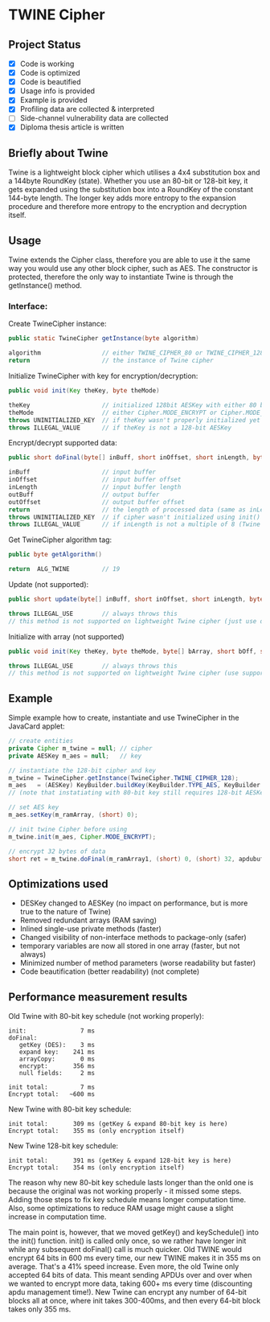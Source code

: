 # TWINE Cipher

## Project Status
- [x] Code is working
- [x] Code is optimized
- [x] Code is beautified
- [x] Usage info is provided
- [x] Example is provided
- [x] Profiling data are collected & interpreted
- [ ] Side-channel vulnerability data are collected
- [x] Diploma thesis article is written

## Briefly about Twine
Twine is a lightweight block cipher which utilises a 4x4 substitution box and a 144byte RoundKey (state). Whether you use an 80-bit or 128-bit key, it gets expanded using the substitution box into a RoundKey of the constant 144-byte length. The longer key adds more entropy to the expansion procedure and therefore more entropy to the encryption and decryption itself.

## Usage
Twine extends the Cipher class, therefore you are able to use it the same way you would use any other block cipher, such as AES.
The constructor is protected, therefore the only way to instantiate Twine is through the getInstance() method.
### Interface:
Create TwineCipher instance:
````java
public static TwineCipher getInstance(byte algorithm)

algorithm                 // either TWINE_CIPHER_80 or TWINE_CIPHER_128
return                    // the instance of Twine cipher
````
Initialize TwineCipher with key for encryption/decryption:
```` java
public void init(Key theKey, byte theMode)

theKey                    // initialized 128bit AESKey with either 80 bits or 128 bits of data
theMode                   // either Cipher.MODE_ENCRYPT or Cipher.MODE_DECRYPT
throws UNINITIALIZED_KEY  // if theKey wasn't properly initialized yet
throws ILLEGAL_VALUE      // if theKey is not a 128-bit AESKey
````
Encrypt/decrypt supported data:
````java
public short doFinal(byte[] inBuff, short inOffset, short inLength, byte[] outBuff, short outOffset)

inBuff                    // input buffer
inOffset                  // input buffer offset
inLength                  // input buffer length
outBuff                   // output buffer
outOffset                 // output buffer offset
return                    // the length of processed data (same as inLength if properly executed)
throws UNINITIALIZED_KEY  // if cipher wasn't initialized using init() method.
throws ILLEGAL_VALUE      // if inLength is not a multiple of 8 (Twine is NOPAD)
````
Get TwineCipher algorithm tag:
```` java
public byte getAlgorithm()

return  ALG_TWINE         // 19
````
Update (not supported):
```` java
public short update(byte[] inBuff, short inOffset, short inLength, byte[] outBuff, short outOffset)

throws ILLEGAL_USE        // always throws this
// this method is not supported on lightweight Twine cipher (just use doFinal)
````
Initialize with array (not supported)
```` java
public void init(Key theKey, byte theMode, byte[] bArray, short bOff, short bLen)

throws ILLEGAL_USE        // always throws this
// this method is not supported on lightweight Twine cipher (use supported init)
````

## Example
Simple example how to create, instantiate and use TwineCipher in the JavaCard applet:
```` java
// create entities
private Cipher m_twine = null; // cipher
private AESKey m_aes = null;   // key

// instantiate the 128-bit cipher and key
m_twine = TwineCipher.getInstance(TwineCipher.TWINE_CIPHER_128);
m_aes   = (AESKey) KeyBuilder.buildKey(KeyBuilder.TYPE_AES, KeyBuilder.LENGTH_AES_128, false);
// (note that instatiating with 80-bit key still requires 128-bit AESKey)

// set AES key
m_aes.setKey(m_ramArray, (short) 0);

// init twine Cipher before using
m_twine.init(m_aes, Cipher.MODE_ENCRYPT);

// encrypt 32 bytes of data
short ret = m_twine.doFinal(m_ramArray1, (short) 0, (short) 32, apdubuf, ISO7816.OFFSET_CDATA);
````

## Optimizations used
* DESKey changed to AESKey (no impact on performance, but is more true to the nature of Twine)
* Removed redundant arrays (RAM saving)
* Inlined single-use private methods (faster)
* Changed visibility of non-interface methods to package-only (safer)
* temporary variables are now all stored in one array (faster, but not always)
* Minimized number of method parameters (worse readability but faster)
* Code beautification (better readability) (not complete)

## Performance measurement results

Old Twine with 80-bit key schedule (not working properly):
```
init:               7 ms
doFinal:
   getKey (DES):    3 ms
   expand key:    241 ms
   arrayCopy:       0 ms
   encrypt:       356 ms
   null fields:     2 ms

init total:         7 ms
Encrypt total:   ~600 ms
```
New Twine with 80-bit key schedule:
```
init total:       309 ms (getKey & expand 80-bit key is here)
Encrypt total:    355 ms (only encryption itself)
```
New Twine 128-bit key schedule:
```
init total:       391 ms (getKey & expand 128-bit key is here)
Encrypt total:    354 ms (only encryption itself)
```
The reason why new 80-bit key schedule lasts longer than the onld one is because the original was not working properly - it missed some steps. Adding those steps to fix key schedule means longer computation time. Also, some optimizations to reduce RAM usage might cause a slight increase in computation time.

The main point is, however, that we moved getKey() and keySchedule() into the init() function. init() is called only once, so we rather have longer init while any subsequent doFinal() call is much quicker.
Old TWINE would encrypt 64 bits in 600 ms every time, our new TWINE makes it in 355 ms on average. That's a 41% speed increase.
Even more, the old Twine only accepted 64 bits of data. This meant sending APDUs over and over when we wanted to encrypt more data, taking 600+ ms every time (discounting apdu management time!). New Twine can encrypt any number of 64-bit blocks all at once, where init takes 300-400ms, and then every 64-bit block takes only 355 ms.
